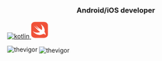 <h3 align="center">Android/iOS developer</h3>

<p align="left"> <a href="https://kotlinlang.org" target="_blank" rel="noreferrer"> <img src="https://www.vectorlogo.zone/logos/kotlinlang/kotlinlang-icon.svg" alt="kotlin" width="40" height="40"/> </a> <a href="https://developer.apple.com/swift/" target="_blank" rel="noreferrer"> <img src="https://raw.githubusercontent.com/devicons/devicon/master/icons/swift/swift-original.svg" alt="swift" width="40" height="40"/> </a>   </p>

<p><img align="left" src="https://purenative-github-readme-stats.vercel.app/api/top-langs/?username=TheVigor&layout=compact&locale=en&exclude_repo=SvonlyFans,comixGAN" alt="thevigor" /></p>

<p>&nbsp;<img align="center" src="https://purenative-github-readme-stats.vercel.app/api?username=TheVigor&count_private=true&show_icons=true&theme=dracula&locale=en" alt="thevigor" /></p>

